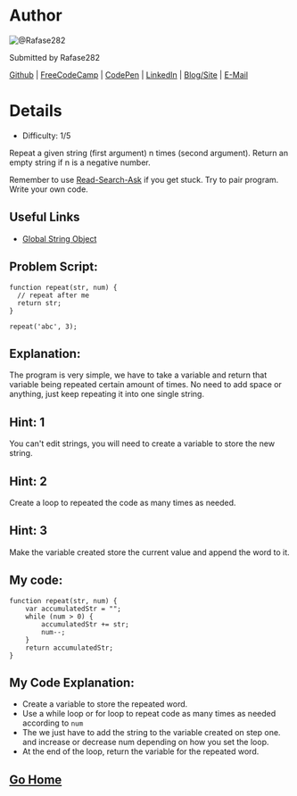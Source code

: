 # Author
![@Rafase282](https://avatars0.githubusercontent.com/Rafase282?&s=128)

Submitted by Rafase282

[Github](https://github.com/Rafase282) | [FreeCodeCamp](http://www.freecodecamp.com/rafase282) | [CodePen](http://codepen.io/Rafase282/) | [LinkedIn](https://www.linkedin.com/in/rafase282) | [Blog/Site](https://rafase282.wordpress.com/) | [E-Mail](mailto:rafase282@gmail.com)

# Details
- Difficulty: 1/5

Repeat a given string (first argument) n times (second argument). Return an empty string if n is a negative number.

Remember to use [ Read-Search-Ask](http://github.com/FreeCodeCamp/freecodecamp/wiki/How-to-get-help-when-you-get-stuck) if you get stuck. Try to pair program. Write your own code.

## Useful Links
- [Global String Object](https://developer.mozilla.org/en-US/docs/Web/JavaScript/Reference/Global_Objects/String)

## Problem Script:

```
function repeat(str, num) {
  // repeat after me
  return str;
}

repeat('abc', 3);
```

## Explanation:
The program is very simple, we have to take a variable and return that variable being repeated certain amount of times. No need to add space or anything, just keep repeating it into one single string.

## Hint: 1
You can't edit strings, you will need to create a variable to store the new string.

## Hint: 2
Create a loop to repeated the code as many times as needed.

## Hint: 3
Make the variable created store the current value and append the word to it.

## My code:

```
function repeat(str, num) {
    var accumulatedStr = "";
    while (num > 0) {
        accumulatedStr += str;
        num--;
    }
    return accumulatedStr;
}
```

## My Code Explanation:
- Create a variable to store the repeated word.
- Use a while loop or for loop to repeat code as many times as needed according to `num`
- The we just have to add the string to the variable created on step one. and increase or decrease num depending on how you set the loop.
- At the end of the loop, return the variable for the repeated word.

## [Go Home](https://github.com/Rafase282/My-FreeCodeCamp-Code/wiki)

